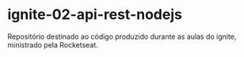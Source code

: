 # ignite-02-api-rest-nodejs
Repositório destinado ao código produzido durante as aulas do ignite, ministrado pela Rocketseat.
